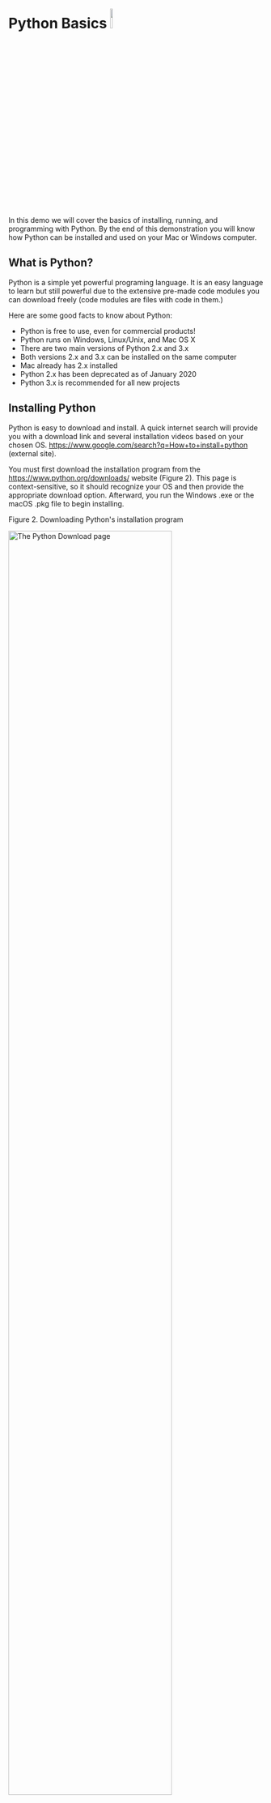 
# Python Basics   <img src="./images/Figure01.png" alt="Python Icon" width="10%" height="10%" /> 

In this demo we will cover the basics of installing, running, and programming with Python. By the end of this demonstration you will know how Python can be installed and used on your Mac or Windows computer.

## What is Python?
Python is a simple yet powerful programing language. It is an easy language to learn but still powerful due to the extensive pre-made code modules you can download freely (code modules are files with code in them.) 

Here are some good facts to know about Python:

-	Python is free to use, even for commercial products! 
- Python runs on Windows, Linux/Unix, and Mac OS X 
-	There are two main versions of Python 2.x and 3.x 
- Both versions 2.x and 3.x can be installed on the same computer
-	Mac already has 2.x installed  
-	Python 2.x has been deprecated as of January 2020
-	Python 3.x is recommended for all new projects


## Installing Python
Python is easy to download and install. A quick internet search will provide you with a download link and several installation videos based on your chosen OS. https://www.google.com/search?q=How+to+install+python (external site). 

You must first download the installation program from the https://www.python.org/downloads/ website (Figure 2). This page is context-sensitive, so it should recognize your OS and then provide the appropriate download option. Afterward, you run the Windows .exe or the macOS .pkg file to begin installing. 
 
Figure 2. Downloading Python's installation program

<img src="./images/Figure02.png" alt="The Python Download page" width="80%" height="80%" />

Figure 2. Downloading Python's installation program

For a Windows installation, I recommend you check the checkbox to include Python's executable in the OS path, then click the custom option to choose an easy-to-access location like C.\Python\Python3.x for its installation folder (Figure 3).

<img src="./images/Figure03.png" alt="The Python Installation app on Windows" width="80%" height="80%" /> 

Figure 3. Customizing the Python installation


The Mac installer has fewer options than the Windows version and more text to read, but selecting the default options is fine (Figure 4).

<img src="./images/Figure04.png" alt="The Python Installation app on Mac" width="80%" height="80%" />

Figure 4. The Python installation on Mac OS


**_Important:_** Restarting your Mac is recommend after the installation and may be required on some computers.

## Demonstration
In this demonstration, we will walk through the process of installing Python on a Windows computer. You are encouraged to follow along if you would like. Though this demo will be on Windows, you can follow on a Mac, but remember that you may have to restart your computer and log back into the session.

This demo consists of the following steps:

1. Download the Python installer from Python.Org.
2. Run the installation program.

In this demonstration, you saw how to install Python on a Windows computer. Next, we will look at how to use your installation.

<hr/>

## Running Python
Once you have installed Python, you can run Python code interactively using a Console/Terminal or by creating a script with a code editor. Both options have their place, and I recommend you always test your programs using both. 

### The Console/Terminal Interface
To open a command console in Windows 10, click the Start button, then type in the command "CMD" into "Open" the textbox. Clicking the Command Prompt App option opens a command prompt window. With the Command Prompt open, type Python.exe to begin an interactive session (Figure 5).

<img src="./images/Figure05.png" alt="Starting Python's interactive mode on Windows" width="80%" height="80%" />

Figure 5. The Run dialog window


It is almost the same if you use a Mac, but now the Command Prompt is called a "Terminal" window. Open a Terminal window using Finder > Applications > Utilities > Terminal.app. You can access Python's interactive mode by typing in the "Python3" command in the Terminal window (Figure 6).
 
<img src="./images/Figure06.png" alt="Starting Python's interactive mode on Mac OS" width="100%" height="100%" />

Figure 6. A Mac Command prompt


**Note:** Remember, the macOS includes Python 2.x, so remember to use the correct version when running your code. On Mac, typing "python3" should connect you to your Python 3.x installation, while typing "python" will connect you to the Python 2.x installation. You can verify the version you are running using the -V switch from the command terminal of your computer (Figure 7). 
  
 <img src="./images/Figure07.png" alt="Testing Pythons version with -V" width="60%" height="60%" />
 
 Figure 7. Running multiple versions of Python on the Mac OS.


### The IDLE Code Editor
You can create and run Python code files (Scripts) using its built-in code editor called IDLE. Code editors are like text editors, but they include running and editing the code you type. IDLE is simple to use, but you can find out more about its features via an internet search; https://www.google.com/search?q=How+to+use+Python+idle (external site).

To use IDLE on Windows:
1.	Click the Start menu icon.
2.	Type "idle" to search for the application.
3.	Launch IDLE from the link presented.

To use IDLE macOS:
1.	Click on Finder
2.	Type in "idle.app" to search for the application.
3.	Launch IDLE from the file presented.

<img src="./images/Figure08.png" alt="Starting Python's Windowed Editor IDLE" width="100%" height="100%" />

Figure 8. Steps to open the Python's IDLE Application


Once IDLE opens, you can use its interactive mode as you do from a console/terminal window or create script files using the **_"File" > "New File"_** menu item.

## Demonstration
In this demonstration, we will walk through the process of using Python's Interactive console/terminal application and its IDLE code editor. You are encouraged to follow along if you would like. Though I will be using Windows, the process is very similar on macOS.

This demo consists of the following steps:

1. Open a command prompt and start Python in interactive mode.
2. Use the following common commands, one at a time, to show how the interactive mode works.

```python
first_name = input("Enter your first name")
last_name = input("Enter your last name")
print("You entered:", first_name, last_name)

```
5. Download the Python code file [demo01.py](../codefiles/demo01.py "download to open file in IDLE") and open it in IDLE:
 
   1. Click on the provide link to access the file's GitHub page.
   2. Click the "Raw" button (figure 9)
     <img src="./images/Figure09.png" alt="The RAW button on GitHubs file page" width="50%" height="50%" />
   
   3. Download the file to your Downloads folder:

   On Chrome and Firefox (figure 10):    
    1. Right-Click the displayed textpage and use the "Save As..." or "Save Page as" menu option to save the file.
   
    <img src="./images/Figure10.png" alt="Saving a code file from GitHub with Chrome" width="50%" height="50%" />
   
     
   On macOS Safari (figure 11):
    1. Right-Click the displayed textpage and use the "Save As..." menu option.
    2. Retype the name as demo01.py.
    3. Set the Format as "Page Source."  
    4. Click the Save button.
    5. Click the "Don't append" button to avoid having the ".txt" extension added. 
   <img src="./images/Figure11.png" alt="Saving a code file from GitHub with Safari" width="50%" height="50%" />
   
    
 4. After the code file has been downloaded, use the **_File > Open_** menu item in IDLE to locate and open it in the editor (figure 10).

<img src="./images/Figure12.png" alt="Pythons apps work with the Python Interpreter" width="50%" height="50%" />
 
Figure 12. The Python interpreter
 
 
In this demonstration, you saw how to use Python's interactive mode and its code editor IDLE. Many editors are available for working with Python, but these are the two that come with the Python installation.

<hr/>


## The Python interpreter
Whether you use the interactive console/terminal or the windowed editor option, the code you enter is sent to the Python interpreter for processing (figure 9. This interpreter application is what we refer to when we say your code runs on Python. 
 
<img src="./images/Figure12.png" alt="Pythons apps work with the Python Interpreter" width="50%" height="50%" />
 
Figure 12. The Python interpreter


## Summary
In this demo, we covered how to install and start programming in Python. While we only covered the very basics, there is more material I can share if you are interested. My contact info is on the [Google Slides](https://docs.google.com/presentation/d/10KeZQ35RM3d9cDY5KNjvyz2z844UNtCt5Nl7brti-VQ/edit#slide=id.p) presentation.

